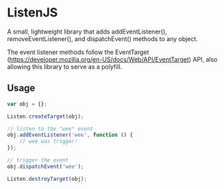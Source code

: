 # ListenJS

A small, lightweight library that adds addEventListener(), removeEventListener(), and dispatchEvent() methods to any object.

The event listener methods follow the EventTarget (https://developer.mozilla.org/en-US/docs/Web/API/EventTarget) API,
also allowing this library to serve as a polyfill.

## Usage

```javascript
var obj = {};

Listen.createTarget(obj);

// listen to the "wee" event
obj.addEventListener('wee', function () {
    // wee was trigger!
});

// trigger the event
obj.dispatchEvent('wee');

Listen.destroyTarget(obj);

```